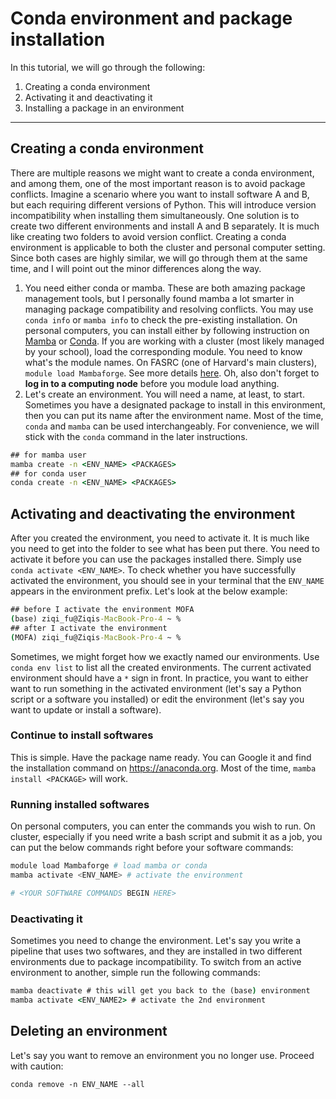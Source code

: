 # Conda environment and package installation
In this tutorial, we will go through the following:
1. Creating a conda environment
3. Activating it and deactivating it
4. Installing a package in an environment
___
## Creating a conda environment
There are multiple reasons we might want to create a conda environment, and among them, one of the most important reason is to avoid package conflicts. Imagine a scenario where you want to install software A and B, but each requiring different versions of Python. This will introduce version incompatibility when installing them simultaneously. One solution is to create two different environments and install A and B separately. It is much like creating two folders to avoid version conflict. 
Creating a conda environment is applicable to both the cluster and personal computer setting. Since both cases are highly similar, we will go through them at the same time, and I will point out the minor differences along the way. 
1. You need either conda or mamba. These are both amazing package management tools, but I personally found mamba a lot smarter in managing package compatibility and resolving conflicts. You may use `conda info` or `mamba info` to check the pre-existing installation. On personal computers, you can install either by following instruction on [Mamba](https://mamba.readthedocs.io/en/latest/installation/mamba-installation.html) or [Conda](https://docs.conda.io/projects/conda/en/latest/user-guide/install/index.html). If you are working with a cluster (most likely managed by your school), load the corresponding module. You need to know what's the module names. On FASRC (one of Harvard's main clusters), `module load Mambaforge`. See more details [here](https://docs.rc.fas.harvard.edu/kb/python-package-installation). Oh, also don't forget to **log in to a computing node** before you module load anything. 
2. Let's create an environment. You will need a name, at least, to start. Sometimes you have a designated package to install in this environment, then you can put its name after the environment name. Most of the time, `conda` and `mamba` can be used interchangeably. For convenience, we will stick with the `conda` command in the later instructions.
```bat
## for mamba user
mamba create -n <ENV_NAME> <PACKAGES>
## for conda user
conda create -n <ENV_NAME> <PACKAGES>
```

## Activating and deactivating the environment
After you created the environment, you need to activate it. It is much like you need to get into the folder to see what has been put there. You need to activate it before you can use the packages installed there. Simply use `conda activate <ENV_NAME>`.  To check whether you have successfully activated the environment, you should see in your terminal that the `ENV_NAME` appears in the environment prefix. Let's look at the below example:
```bat
## before I activate the environment MOFA
(base) ziqi_fu@Ziqis-MacBook-Pro-4 ~ %
## after I activate the environment
(MOFA) ziqi_fu@Ziqis-MacBook-Pro-4 ~ %
```
Sometimes, we might forget how we exactly named our environments. Use `conda env list` to list all the created environments. The current activated environment should have a `*` sign in front. 
In practice, you want to either want to run something in the activated environment (let's say a Python script or a software you installed) or edit the environment (let's say you want to update or install a software).
### Continue to install softwares
This is simple. Have the package name ready. You can Google it and find the installation command on https://anaconda.org. Most of the time, `mamba install <PACKAGE>` will work. 
### Running installed softwares 
On personal computers, you can enter the commands you wish to run. On cluster, especially if you need write a bash script and submit it as a job, you can put the below commands right before your software commands:
```bash
module load Mambaforge # load mamba or conda
mamba activate <ENV_NAME> # activate the environment

# <YOUR SOFTWARE COMMANDS BEGIN HERE>
```
### Deactivating it
Sometimes you need to change the environment. Let's say you write a pipeline that uses two softwares, and they are installed in two different environments due to package incompatibility. To switch from an active environment to another, simple run the following commands:
```bat
mamba deactivate # this will get you back to the (base) environment
mamba activate <ENV_NAME2> # activate the 2nd environment
```

## Deleting an environment
Let's say you want to remove an environment you no longer use. Proceed with caution:
```
conda remove -n ENV_NAME --all
```
